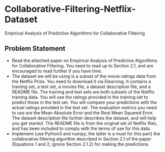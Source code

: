 # Collaborative-Filtering-Netflix-Dataset
Empirical Analysis of Predictive Algorithms for Collaborative Filtering

## Problem Statement

- Read the attached paper on Empirical Analysis of Predictive Algorithms for Collaborative Filtering. You need to read up to Section 2.1, and are encouraged to read further if you have time.
- The dataset we will be using is a subset of the movie ratings data from the Netflix Prize. You need to download it via Elearning. It contains a training set, a test set, a movies file, a dataset description file, and a README file. The training and test sets are both subsets of the Netflix training data. You will use the ratings provided in the training set to predict those in the test set. You will compare your predictions with the actual ratings provided in the test set. The evaluation metrics you need to use are the Mean Absolute Error and the Root Mean Squared Error. The dataset description file further describes the dataset, and will help you get started. The README file is from the original set of Netflix files, and has been included to comply with the terms of use for this data.
- Implement (use Python3 and numpy; the latter is a must for this part) the collaborative filtering algorithm described in Section 2.1 of the paper (Equations 1 and 2; ignore Section 2.1.2) for making the predictions.
